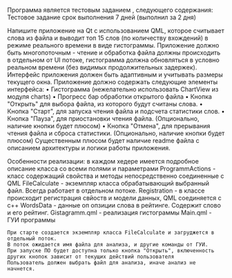 Программа является тестовым заданием , следующего содержания:
Тестовое задание
срок выполнения 7 дней (выполнил за 2 дня)

Напишите приложение на Qt с использованием QML, которое считывает слова из файла и выводит топ 15 слов (по количеству вхождений) в режиме реального времени в виде гистограммы. Приложение должно быть многопоточным - чтение и обработка файла должны происходить в отдельном от UI потоке, гистограмма должна обновляться в условно реальном времени (без видимых продолжительных задержек). Интерфейс приложения должен быть адаптивным и учитывать размеры текущего окна.
Приложение должно содержать следующие элементы интерфейса:
•	Гистограмма (нежелательно использовать ChartView из модуля charts)
•	Прогресс бар обработки открытого файла
•	Кнопка "Открыть" для выбора файла, из которого будут считаны слова.
•	Кнопка "Старт", для запуска чтения файла и подсчета статистики слов.
•	Кнопка "Пауза", для приостановки чтения файла. (Опционально, наличие кнопки будет плюсом)
•	Кнопка "Отмена", для прерывания чтения файла и сброса статистики. (Опционально, наличие кнопки будет плюсом)
Существенным плюсом будет наличие readme файла с описанием архитектуры и логики работы приложения.

Особенности реализации:
    в каждом хедере имеется подробное описание класса со всеми полями и параметрами
    ProgrammActions - класс содержащий свойства и методы непосредственно соединенные с QML
    FileCalculate - экземпляр класса обрабатывающий выбранный файл. Всегда работает в отдельном потоке.
    Registration - в классе происходит регистрация свйоств и модели данных, QML соединяется с с++
    WordsData - данные оп опзиции слова в рейтинге. Содержит слово и его рейтинг.
    Gistagramm.qml - реализация гистограммы
    Main.qml - ГУИ программы

    При старте создается экземпляр класса FileCalculate и загруджется в отдельный поток.
    В поток ожидается имя файла для анализа, и другие команды от ГУИ.
    При запуске ПО будет доступна только кнопка "Открыть", включенность других кнопок зависит от текущих действий пользователя
    Пользователь должен выбрать файл для анализа, иначе анализ не начнется.
